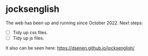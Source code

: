 # jocksenglish

The web has been up and running since October 2022.
Next steps:

- [ ] Tidy up css files.
- [ ] Tidy up js files.

It also can be seen here: https://dsenen.github.io/jocksenglish/
